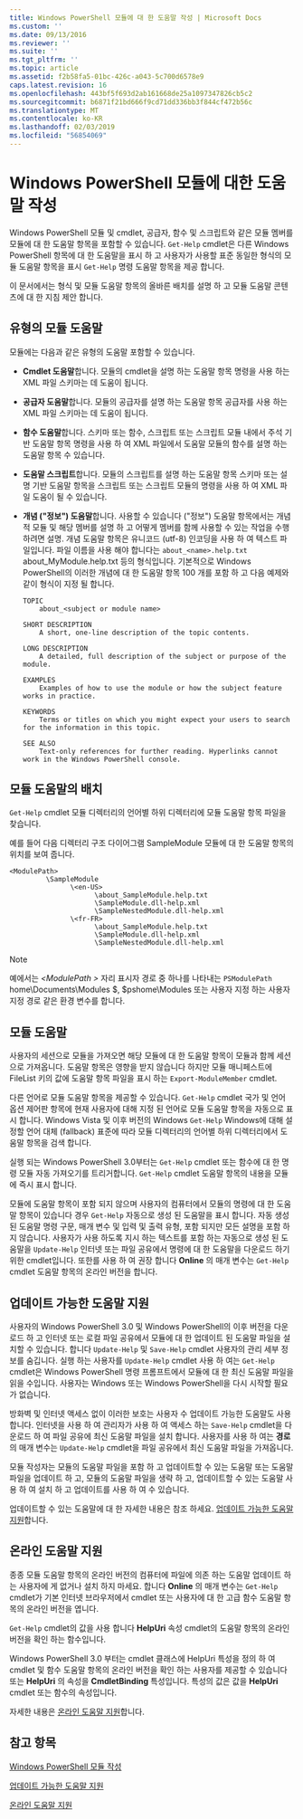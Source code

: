 ```yaml
---
title: Windows PowerShell 모듈에 대 한 도움말 작성 | Microsoft Docs
ms.custom: ''
ms.date: 09/13/2016
ms.reviewer: ''
ms.suite: ''
ms.tgt_pltfrm: ''
ms.topic: article
ms.assetid: f2b58fa5-01bc-426c-a043-5c700d6578e9
caps.latest.revision: 16
ms.openlocfilehash: 443bf5f693d2ab161668de25a1097347826cb5c2
ms.sourcegitcommit: b6871f21bd666f9cd71dd336bb3f844cf472b56c
ms.translationtype: MT
ms.contentlocale: ko-KR
ms.lasthandoff: 02/03/2019
ms.locfileid: "56854069"
---
```

# <a name="writing-help-for-windows-powershell-modules"></a>Windows PowerShell 모듈에 대한 도움말 작성

Windows PowerShell 모듈 및 cmdlet, 공급자, 함수 및 스크립트와 같은 모듈 멤버를 모듈에 대 한 도움말 항목을 포함할 수 있습니다. `Get-Help` cmdlet은 다른 Windows PowerShell 항목에 대 한 도움말을 표시 하 고 사용자가 사용할 표준 동일한 형식의 모듈 도움말 항목을 표시 `Get-Help` 명령 도움말 항목을 제공 합니다.

이 문서에서는 형식 및 모듈 도움말 항목의 올바른 배치를 설명 하 고 모듈 도움말 콘텐츠에 대 한 지침 제안 합니다.

## <a name="types-of-module-help"></a>유형의 모듈 도움말

모듈에는 다음과 같은 유형의 도움말 포함할 수 있습니다.

- **Cmdlet 도움말**합니다. 모듈의 cmdlet을 설명 하는 도움말 항목 명령을 사용 하는 XML 파일 스키마는 데 도움이 됩니다.

- **공급자 도움말**합니다. 모듈의 공급자를 설명 하는 도움말 항목 공급자를 사용 하는 XML 파일 스키마는 데 도움이 됩니다.

- **함수 도움말**합니다. 스키마 또는 함수, 스크립트 또는 스크립트 모듈 내에서 주석 기반 도움말 항목 명령을 사용 하 여 XML 파일에서 도움말 모듈의 함수를 설명 하는 도움말 항목 수 있습니다.

- **도움말 스크립트**합니다. 모듈의 스크립트를 설명 하는 도움말 항목 스키마 또는 설명 기반 도움말 항목을 스크립트 또는 스크립트 모듈의 명령을 사용 하 여 XML 파일 도움이 될 수 있습니다.

- **개념 ("정보") 도움말**합니다. 사용할 수 있습니다 ("정보") 도움말 항목에서는 개념적 모듈 및 해당 멤버를 설명 하 고 어떻게 멤버를 함께 사용할 수 있는 작업을 수행 하려면 설명. 개념 도움말 항목은 유니코드 (utf-8) 인코딩을 사용 하 여 텍스트 파일입니다. 파일 이름을 사용 해야 합니다는 `about_<name>.help.txt` about_MyModule.help.txt 등의 형식입니다. 기본적으로 Windows PowerShell의 이러한 개념에 대 한 도움말 항목 100 개를 포함 하 고 다음 예제와 같이 형식이 지정 될 합니다.

  ```
  TOPIC
      about_<subject or module name>

  SHORT DESCRIPTION
      A short, one-line description of the topic contents.

  LONG DESCRIPTION
      A detailed, full description of the subject or purpose of the module.

  EXAMPLES
      Examples of how to use the module or how the subject feature works in practice.

  KEYWORDS
      Terms or titles on which you might expect your users to search for the information in this topic.

  SEE ALSO
      Text-only references for further reading. Hyperlinks cannot work in the Windows PowerShell console.

  ```

## <a name="placement-of-module-help"></a>모듈 도움말의 배치

`Get-Help` cmdlet 모듈 디렉터리의 언어별 하위 디렉터리에 모듈 도움말 항목 파일을 찾습니다.

예를 들어 다음 디렉터리 구조 다이어그램 SampleModule 모듈에 대 한 도움말 항목의 위치를 보여 줍니다.

```
<ModulePath>
         \SampleModule
               \<en-US>
                     \about_SampleModule.help.txt
                     \SampleModule.dll-help.xml
                     \SampleNestedModule.dll-help.xml
               \<fr-FR>
                     \about_SampleModule.help.txt
                     \SampleModule.dll-help.xml
                     \SampleNestedModule.dll-help.xml

```

> [!NOTE]
> 예에서는  *\<ModulePath >* 자리 표시자 경로 중 하나를 나타내는 `PSModulePath` home\Documents\Modules $, $pshome\Modules 또는 사용자 지정 하는 사용자 지정 경로 같은 환경 변수를 합니다.

## <a name="getting-module-help"></a>모듈 도움말

사용자의 세션으로 모듈을 가져오면 해당 모듈에 대 한 도움말 항목이 모듈과 함께 세션으로 가져옵니다. 도움말 항목은 영향을 받지 않습니다 하지만 모듈 매니페스트에 FileList 키의 값에 도움말 항목 파일을 표시 하는 `Export-ModuleMember` cmdlet.

다른 언어로 모듈 도움말 항목을 제공할 수 있습니다. `Get-Help` cmdlet 국가 및 언어 옵션 제어판 항목에 현재 사용자에 대해 지정 된 언어로 모듈 도움말 항목을 자동으로 표시 합니다. Windows Vista 및 이후 버전의 Windows `Get-Help` Windows에 대해 설정할 언어 대체 (fallback) 표준에 따라 모듈 디렉터리의 언어별 하위 디렉터리에서 도움말 항목을 검색 합니다.

실행 되는 Windows PowerShell 3.0부터는 `Get-Help` cmdlet 또는 함수에 대 한 명령 모듈 자동 가져오기를 트리거합니다. `Get-Help` cmdlet 도움말 항목의 내용을 모듈에 즉시 표시 합니다.

모듈에 도움말 항목이 포함 되지 않으며 사용자의 컴퓨터에서 모듈의 명령에 대 한 도움말 항목이 있습니다 경우 `Get-Help` 자동으로 생성 된 도움말을 표시 합니다. 자동 생성 된 도움말 명령 구문, 매개 변수 및 입력 및 출력 유형, 포함 되지만 모든 설명을 포함 하지 않습니다. 사용자가 사용 하도록 지시 하는 텍스트를 포함 하는 자동으로 생성 된 도움말을 `Update-Help` 인터넷 또는 파일 공유에서 명령에 대 한 도움말을 다운로드 하기 위한 cmdlet입니다. 또한를 사용 하 여 권장 합니다 **Online** 의 매개 변수는 `Get-Help` cmdlet 도움말 항목의 온라인 버전을 합니다.

## <a name="supporting-updatable-help"></a>업데이트 가능한 도움말 지원

사용자의 Windows PowerShell 3.0 및 Windows PowerShell의 이후 버전을 다운로드 하 고 인터넷 또는 로컬 파일 공유에서 모듈에 대 한 업데이트 된 도움말 파일을 설치할 수 있습니다. 합니다 `Update-Help` 및 `Save-Help` cmdlet 사용자의 관리 세부 정보를 숨깁니다. 실행 하는 사용자를 `Update-Help` cmdlet 사용 하 여는 `Get-Help` cmdlet은 Windows PowerShell 명령 프롬프트에서 모듈에 대 한 최신 도움말 파일을 읽을 수입니다. 사용자는 Windows 또는 Windows PowerShell을 다시 시작할 필요가 없습니다.

방화벽 및 인터넷 액세스 없이 이러한 보호는 사용자 수 업데이트 가능한 도움말도 사용 합니다. 인터넷을 사용 하 여 관리자가 사용 하 여 액세스 하는 `Save-Help` cmdlet을 다운로드 하 여 파일 공유에 최신 도움말 파일을 설치 합니다. 사용자를 사용 하 여는 **경로** 의 매개 변수는 `Update-Help` cmdlet을 파일 공유에서 최신 도움말 파일을 가져옵니다.

모듈 작성자는 모듈의 도움말 파일을 포함 하 고 업데이트할 수 있는 도움말 또는 도움말 파일을 업데이트 하 고, 모듈의 도움말 파일을 생략 하 고, 업데이트할 수 있는 도움말 사용 하 여 설치 하 고 업데이트를 사용 하 여 수 있습니다.

업데이트할 수 있는 도움말에 대 한 자세한 내용은 참조 하세요. [업데이트 가능한 도움말 지원](./supporting-updatable-help.md)합니다.

## <a name="supporting-online-help"></a>온라인 도움말 지원

종종 모듈 도움말 항목의 온라인 버전의 컴퓨터에 파일에 의존 하는 도움말 업데이트 하는 사용자에 게 없거나 설치 하지 마세요. 합니다 **Online** 의 매개 변수는 `Get-Help` cmdlet가 기본 인터넷 브라우저에서 cmdlet 또는 사용자에 대 한 고급 함수 도움말 항목의 온라인 버전을 엽니다.

`Get-Help` cmdlet의 값을 사용 합니다 **HelpUri** 속성 cmdlet의 도움말 항목의 온라인 버전을 확인 하는 함수입니다.

Windows PowerShell 3.0 부터는 cmdlet 클래스에 HelpUri 특성을 정의 하 여 cmdlet 및 함수 도움말 항목의 온라인 버전을 확인 하는 사용자를 제공할 수 있습니다 또는 **HelpUri** 의 속성을 **CmdletBinding** 특성입니다. 특성의 값은 값을 **HelpUri** cmdlet 또는 함수의 속성입니다.

자세한 내용은 [온라인 도움말 지원](./supporting-online-help.md)합니다.

## <a name="see-also"></a>참고 항목

[Windows PowerShell 모듈 작성](./writing-a-windows-powershell-module.md)

[업데이트 가능한 도움말 지원](./supporting-updatable-help.md)

[온라인 도움말 지원](./supporting-online-help.md)